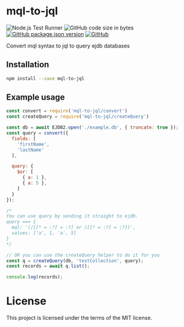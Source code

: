 # mql-to-jql
![Node.js Test Runner](https://github.com/markwylde/mql-to-jql/workflows/Node.js%20Test%20Runner/badge.svg)
![GitHub code size in bytes](https://img.shields.io/github/languages/code-size/markwylde/mql-to-jql)
[![GitHub package.json version](https://img.shields.io/github/package-json/v/markwylde/mql-to-jql)](https://github.com/markwylde/mql-to-jql/blob/master/package.json)
[![GitHub](https://img.shields.io/github/license/markwylde/mql-to-jql)](https://github.com/markwylde/mql-to-jql/blob/master/LICENSE)

Convert mql syntax to jql to query ejdb databases

## Installation
```bash
npm install --save mql-to-jql
```

## Example usage
```javascript
const convert = require('mql-to-jql/convert')
const createQuery = require('mql-to-jql/createQuery')

const db = await EJDB2.open('./example.db', { truncate: true });
const query = convert({
  fields: [
    'firstName',
    'lastName'
  ],

  query: {
    $or: [
      { a: 1 },
      { a: 5 },
    ]
  }
});

/*
You can use query by sending it straight to ejdb.
query === {
  mql: '(/[[* = :?] = :?] or /[[* = :?] = :?])',
  values: ['a', 1, 'a', 5]
}
*/

// OR you can use the createQuery helper to do it for you
const q = createQuery(db, 'testCollection', query);
const records = await q.list();

console.log(records);
```

# License
This project is licensed under the terms of the MIT license.
